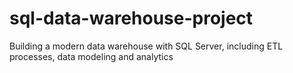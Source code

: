 # sql-data-warehouse-project
Building a modern data warehouse with SQL Server, including ETL processes, data  modeling and analytics
